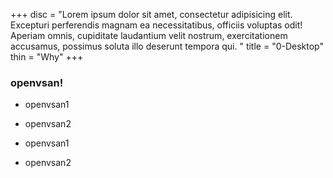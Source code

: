 +++
disc = "Lorem ipsum dolor sit amet, consectetur adipisicing elit. Excepturi perferendis magnam ea necessitatibus, officiis voluptas odit! Aperiam omnis, cupiditate laudantium velit nostrum, exercitationem accusamus, possimus soluta illo deserunt tempora qui. "
title = "0-Desktop"
thin = "Why"
+++


### openvsan!

* openvsan1

* openvsan2

* openvsan1

* openvsan2



